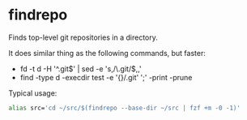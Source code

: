 # findrepo

Finds top-level git repositories in a directory.

It does similar thing as the following commands, but faster:

- fd -t d -H '^\.git$' | sed -e 's,/\.git/$,,'
- find -type d -execdir test -e '{}/.git' ';' -print -prune

Typical usage:

```bash
alias src='cd ~/src/$(findrepo --base-dir ~/src | fzf +m -0 -1)'
```
